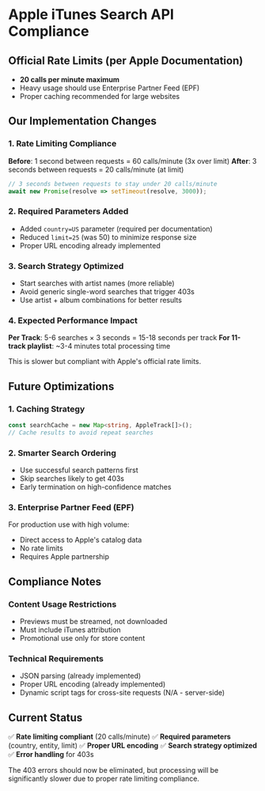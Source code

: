 # Apple iTunes Search API Compliance

## Official Rate Limits (per Apple Documentation)

- **20 calls per minute maximum**
- Heavy usage should use Enterprise Partner Feed (EPF)
- Proper caching recommended for large websites

## Our Implementation Changes

### 1. Rate Limiting Compliance
**Before**: 1 second between requests = 60 calls/minute (3x over limit)
**After**: 3 seconds between requests = 20 calls/minute (at limit)

```typescript
// 3 seconds between requests to stay under 20 calls/minute
await new Promise(resolve => setTimeout(resolve, 3000));
```

### 2. Required Parameters Added
- Added `country=US` parameter (required per documentation)
- Reduced `limit=25` (was 50) to minimize response size
- Proper URL encoding already implemented

### 3. Search Strategy Optimized
- Start searches with artist names (more reliable)
- Avoid generic single-word searches that trigger 403s
- Use artist + album combinations for better results

### 4. Expected Performance Impact
**Per Track**: 5-6 searches × 3 seconds = 15-18 seconds per track
**For 11-track playlist**: ~3-4 minutes total processing time

This is slower but compliant with Apple's official rate limits.

## Future Optimizations

### 1. Caching Strategy
```typescript
const searchCache = new Map<string, AppleTrack[]>();
// Cache results to avoid repeat searches
```

### 2. Smarter Search Ordering
- Use successful search patterns first
- Skip searches likely to get 403s
- Early termination on high-confidence matches

### 3. Enterprise Partner Feed (EPF)
For production use with high volume:
- Direct access to Apple's catalog data
- No rate limits
- Requires Apple partnership

## Compliance Notes

### Content Usage Restrictions
- Previews must be streamed, not downloaded
- Must include iTunes attribution
- Promotional use only for store content

### Technical Requirements
- JSON parsing (already implemented)
- Proper URL encoding (already implemented)
- Dynamic script tags for cross-site requests (N/A - server-side)

## Current Status

✅ **Rate limiting compliant** (20 calls/minute)
✅ **Required parameters** (country, entity, limit)
✅ **Proper URL encoding**
✅ **Search strategy optimized**
✅ **Error handling** for 403s

The 403 errors should now be eliminated, but processing will be significantly slower due to proper rate limiting compliance.